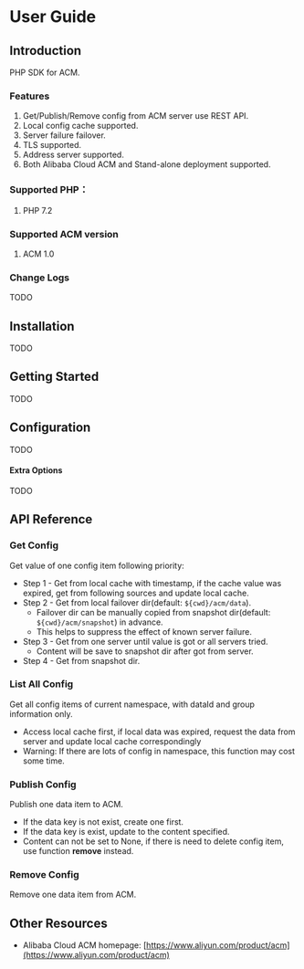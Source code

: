 # User Guide
## Introduction

PHP SDK for ACM.

### Features
1. Get/Publish/Remove config from ACM server use REST API.
2. Local config cache supported.
3. Server failure failover.
4. TLS supported.
5. Address server supported.
6. Both Alibaba Cloud ACM and Stand-alone deployment supported.

### Supported PHP：

1. PHP 7.2

### Supported ACM version
1. ACM 1.0

### Change Logs
TODO

## Installation
TODO

## Getting Started
TODO

## Configuration
TODO

#### Extra Options
TODO

## API Reference

### Get Config
Get value of one config item following priority:

* Step 1 - Get from local cache with timestamp, if the cache value was expired, get from following sources and update local cache.
* Step 2 - Get from local failover dir(default: `${cwd}/acm/data`).
  * Failover dir can be manually copied from snapshot dir(default: `${cwd}/acm/snapshot`) in advance.
  * This helps to suppress the effect of known server failure.
* Step 3 - Get from one server until value is got or all servers tried.
  * Content will be save to snapshot dir after got from server.
* Step 4 - Get from snapshot dir.

### List All Config
Get all config items of current namespace, with dataId and group information only.
* Access local cache first, if local data was expired, request the data from server and update local cache correspondingly
* Warning: If there are lots of config in namespace, this function may cost some time.

### Publish Config
Publish one data item to ACM.
* If the data key is not exist, create one first.
* If the data key is exist, update to the content specified.
* Content can not be set to None, if there is need to delete config item, use function __remove__ instead.

### Remove Config
Remove one data item from ACM.

## Other Resources

* Alibaba Cloud ACM homepage: [https://www.aliyun.com/product/acm](https://www.aliyun.com/product/acm)

